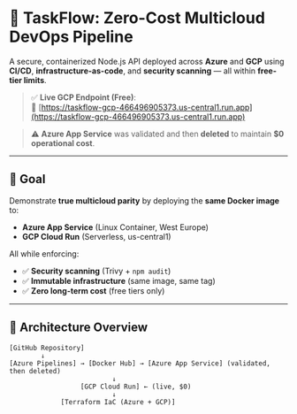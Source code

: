    # 🚀 TaskFlow: Zero-Cost Multicloud DevOps Pipeline

A secure, containerized Node.js API deployed across **Azure** and **GCP** using **CI/CD**, **infrastructure-as-code**, and **security scanning** — all within **free-tier limits**.

> ✅ **Live GCP Endpoint (Free)**:  
> 🔗 [https://taskflow-gcp-466496905373.us-central1.run.app](https://taskflow-gcp-466496905373.us-central1.run.app)

> ⚠️ **Azure App Service** was validated and then **deleted** to maintain **$0 operational cost**.

---

## 🎯 Goal

Demonstrate **true multicloud parity** by deploying the **same Docker image** to:
- **Azure App Service** (Linux Container, West Europe)
- **GCP Cloud Run** (Serverless, us-central1)

All while enforcing:
- ✅ **Security scanning** (Trivy + `npm audit`)
- ✅ **Immutable infrastructure** (same image, same tag)
- ✅ **Zero long-term cost** (free tiers only)

---

## 🧩 Architecture Overview

```plaintext
[GitHub Repository]
        ↓
[Azure Pipelines] → [Docker Hub] → [Azure App Service] (validated, then deleted)
                          ↓
                  [GCP Cloud Run] ← (live, $0)
                          ↓
             [Terraform IaC (Azure + GCP)]

